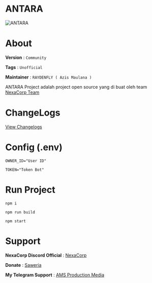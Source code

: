 # ANTARA
![ANTARA](https://opengraph.githubassets.com/fb8a0431a3993acc24edcbd6d5af1438d4edfb0bb1ab60d855081d57c65eb1f7/NexaCorpTEAM/ANTARA)

# About
**Version** : `Community`

**Tags** : `Unofficial`

**Maintainer** : `RAYDENFLY ( Azis Maulana )`

ANTARA Project adalah project open source yang di buat oleh team [NexaCorp Team](https://github.com/NexaCorpTEAM/)

# ChangeLogs
[View Changelogs](https://github.com/RAYDENFLY/ANTARA/blob/main/changelogs.txt)

# Config (.env)
`OWNER_ID="User ID"`

`TOKEN="Token Bot"`

# Run Project
`npm i`

`npm run build`

`npm start`

# Support
**NexaCorp Discord Official** : [NexaCorp](https://discord.gg/VVMVT2bnc3)

**Donate** : [Saweria](https://saweria.co/raydenfly)

**My Telegram Support** : [AMS Production Media](https://t.me/amscreative)
